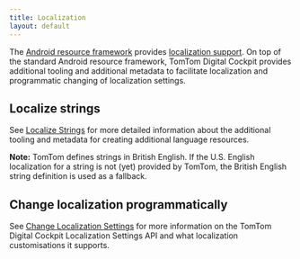 ```yaml
---
title: Localization
layout: default
---
```


The [Android resource framework](https://developer.android.com/guide/topics/resources/providing-resources)
provides [localization support](https://developer.android.com/guide/topics/resources/localization).
On top of the standard Android resource framework, TomTom Digital Cockpit provides additional tooling and
additional metadata to facilitate localization and programmatic changing of localization settings.

## Localize strings

See [Localize Strings](/tomtom-digital-cockpit/documentation/tutorials-and-examples/localization/localize-strings)
for more detailed information about the additional tooling and metadata for creating additional 
language resources.

__Note:__ TomTom defines strings in British English. If the U.S. English localization for a string
is not (yet) provided by TomTom, the British English string definition is used as a fallback.

## Change localization programmatically

See [Change Localization Settings](/tomtom-digital-cockpit/documentation/tutorials-and-examples/localization/change-localization-settings)
for more information on the TomTom Digital Cockpit Localization Settings API and what localization
customisations it supports.
